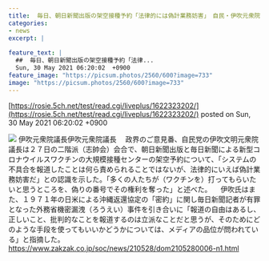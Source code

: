 ```yaml
---
title:  毎日、朝日新聞出版の架空接種予約「法律的には偽計業務妨害」　自民・伊吹元衆院議長が指摘  
categories:
- news
excerpt: |
  
feature_text: |
  ##  毎日、朝日新聞出版の架空接種予約「法律...
  Sun, 30 May 2021 06:20:02  +0900
feature_image: "https://picsum.photos/2560/600?image=733"
image: "https://picsum.photos/2560/600?image=733"
---
```


[https://rosie.5ch.net/test/read.cgi/liveplus/1622323202/](https://rosie.5ch.net/test/read.cgi/liveplus/1622323202/)
posted on Sun, 30 May 2021 06:20:02  +0900

<!--more-->

![](https://www.zakzak.co.jp/images/news/210528/dom2105280006-m1.jpg) 伊吹元衆院議長伊吹元衆院議長 　政界のご意見番、自民党の伊吹文明元衆院議長は２７日の二階派（志帥会）会合で、朝日新聞出版と毎日新聞による新型コロナウイルスワクチンの大規模接種センターの架空予約について、「システムの不具合を報道したことは何ら責められることではないが、法律的にいえば偽計業務妨害だ」との認識を示した。「多くの人たちが（ワクチンを）打ってもらいたいと思うところを、偽りの番号でその権利を奪った」と述べた。 　伊吹氏はまた、１９７１年の日米による沖縄返還協定の「密約」に関し毎日新聞記者が有罪となった外務省機密漏洩（ろうえい）事件を引き合いに「報道の自由はあるし、正しいこと、批判的なことを報道するのは立派なことだと思うが、そのためにどのような手段を使ってもいいかどうかについては、メディアの品位が問われている」と指摘した。 https://www.zakzak.co.jp/soc/news/210528/dom2105280006-n1.html
